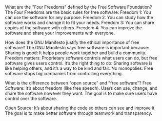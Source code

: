 What are the "Four Freedoms" defined by the Free Software Foundation? 
The Four Freedoms are the basic rules for free software:
Freedom 1: You can use the software for any purpose.
Freedom 2: You can study how the software works and change it to fit your needs.
Freedom 3: You can share copies of the software with others.
Freedom 4: You can improve the software and share your improvements with everyone.

How does the GNU Manifesto justify the ethical importance of free software?
The GNU Manifesto says free software is important because:
Sharing is good: It helps people work together and build a community.
Freedom matters: Proprietary software controls what users can do, but free software gives users control.
It’s the right thing to do: Sharing software is like helping others, and it’s a way to be kind and fair.
No monopolies: Free software stops big companies from controlling everything.

What is the difference between "open source" and "free software"?
Free Software:
It’s about freedom (like free speech).
Users can use, change, and share the software however they want.
The goal is to make sure users have control over the software.

Open Source:
It’s about sharing the code so others can see and improve it.
The goal is to make better software through teamwork and transparency.

